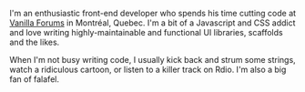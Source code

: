 I'm an enthusiastic front-end developer who spends his time cutting code at [Vanilla Forums](http://vanillaforums.com) in Montréal, Quebec. I'm a bit of a Javascript and CSS addict and love writing highly-maintainable and functional UI libraries, scaffolds and the likes.

When I'm not busy writing code, I usually kick back and strum some strings, watch a ridiculous cartoon, or listen to a killer track on Rdio. I'm also a big fan of falafel.

